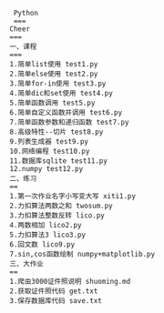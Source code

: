      Python
     ===
    Cheer
    ===
    一、课程
    ===
    1.简单list使用 test1.py
    2.简单else使用 test2.py
    3.简单for-in使用 test3.py
    4.简单dic和set使用 test4.py
    5.简单函数调用 test5.py
    6.简单自定义函数并调用 test6.py
    7.简单函数参数和递归函数 test7.py
    8.高级特性--切片 test8.py
    9.列表生成器 test9.py
    10.网络编程 test10.py
    11.数据库sqlite test11.py
    12.numpy test12.py
    二、练习
    ==
    1.第一次作业名字小写变大写 xiti1.py
    2.力扣算法两数之和 twosum.py
    3.力扣算法整数反转 lico.py
    4.两数相加 lico2.py
    5.力扣算法3 lico3.py
    6.回文数 lico9.py
    7.sin,cos函数绘制 numpy+matplotlib.py
    三、大作业
    ==
    1.爬虫3000证件照说明 shuoming.md
    2.获取证件照代码 get.txt
    3.保存数据库代码 save.txt
